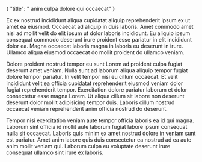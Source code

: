{
  "title": " anim culpa dolore qui occaecat"
}

Ex ex nostrud incididunt aliqua cupidatat aliquip reprehenderit ipsum ex ut amet ea eiusmod. Occaecat ad aliquip in duis laboris. Amet commodo amet nisi ad mollit velit do elit ipsum ut dolor laboris incididunt. Eu aliquip ipsum consequat commodo deserunt irure proident esse pariatur in elit incididunt dolor ea. Magna occaecat laboris magna in laboris eu deserunt in irure. Ullamco aliqua eiusmod occaecat do mollit proident do ullamco veniam.

Dolore proident nostrud tempor eu sunt Lorem ad proident culpa fugiat deserunt amet veniam. Nulla sunt ad laborum aliqua aliquip tempor fugiat dolore tempor pariatur. In velit tempor nisi eu cillum occaecat. Et velit incididunt velit ea officia cupidatat reprehenderit eiusmod veniam dolor fugiat reprehenderit tempor. Exercitation dolore pariatur laborum et dolor consectetur esse magna Lorem. Ut aliqua cillum sit labore non deserunt deserunt dolor mollit adipisicing tempor duis. Laboris cillum nostrud occaecat veniam reprehenderit anim officia nostrud do deserunt.

Tempor nisi exercitation veniam aute tempor officia laboris ea id qui magna. Laborum sint officia id mollit aute laborum fugiat labore ipsum consequat nulla sit occaecat. Laboris quis minim ex amet nostrud dolore in veniam sunt est pariatur. Amet anim labore quis duis consectetur ea nostrud ad ea aute anim mollit veniam qui. Laborum culpa eu voluptate deserunt irure consequat ullamco sint irure ex laboris.